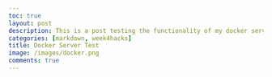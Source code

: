 ```yaml
---
toc: true
layout: post
description: This is a post testing the functionality of my docker server.
categories: [markdown, week4hacks]
title: Docker Server Test
image: /images/docker.png
comments: true
---
```

